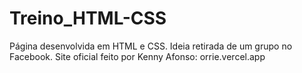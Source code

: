 # Treino_HTML-CSS
 Página desenvolvida em HTML e CSS. Ideia retirada de um grupo no Facebook. Site oficial feito por Kenny Afonso: orrie.vercel.app
